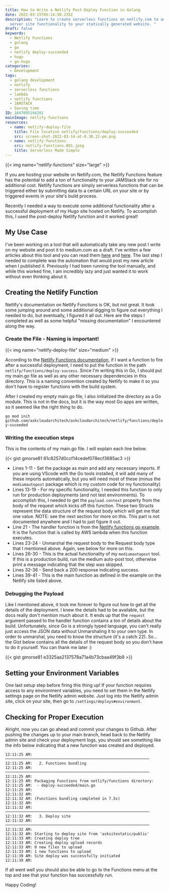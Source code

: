 ```yaml
---
title: How to Write a Netlify Post-Deploy Function in Golang
date: 2022-03-15T05:14:50.235Z
description: "Learn to create serverless functions on netlify.com to add dynamic
  server site functionality to your statically generated website. "
draft: false
keywords:
  - Netlify Functions
  - golang
  - go
  - netlify deploy-succeeded
  - hugo
  - go-hugo
categories:
  - Development
tags:
  - golang development
  - netlify
  - serverless functions
  - lambda
  - netlify functions
  - JAMSTACK
  - Saving time
ID: 1647095194201
mainImage: netlify-functions
resources:
  - name: netlify-deploy-file
    title: File location netlify/functions/deploy-succeeded
    src: screen-shot-2022-03-14-at-8.38.22-pm.png
  - name: netlify-functions
    src: netlify-functions.001.jpeg
    title: Serverless Made Simple
---
```

{{< img name="netlify-functions" size="large" >}}

If you are hosting your website on Netlify.com, the Netlify Functions feature has the potential to add a ton of functionality to your JAMStack site for no additional cost. Netlify functions are simply serverless functions that can be triggered either by submitting data to a certain URL on your site or by triggered events in your site's build process. 

Recently I needed a way to execute some additional functionality after a successful deployment of my Hugo site hosted on Netlify. To accomplish this, I used the post-deploy Netlify function and it worked great!

## My Use Case

I've been working on a tool that will automatically take any new post I write on my website and post it to medium.com as a draft. I've written a few articles about this tool and you can read them [here](https://blog.devgenius.io/introducing-medium-auto-post-syndicate-your-hugo-content-to-medium-com-3fd760ce09) and [here](https://blog.devgenius.io/auto-generate-a-medium-com-rest-api-payload-to-syndicate-posts-with-hugo-fce630cced67). The last step I needed to complete was the automation that would post my new article when I published it. Previously I had been running the tool manually, and while this worked fine, I am incredibly lazy and just wanted it to work without even thinking about it. 

## Creating the Netlify Function

Netlify's documentation on Netlify Functions is OK, but not great. It took some jumping around and some additional digging to figure out everything I needed to do, but eventually, I figured it all out. Here are the steps I completed as well as some helpful "missing documentation" I encountered along the way. 

### Create the File - Naming is important!

{{< img name="netlify-deploy-file" size="medium" >}}

According to the [Netlify Functions documentation](https://docs.netlify.com/functions/trigger-on-events/), if I want a function to fire after a successful deployment, I need to put the function in the path `netlify/functions/deploy-success`.  Since I'm writing this in Go, I should put my main.go file as well as any other necessary dependencies in this directory. This is a naming convention created by Netlify to make it so you don't have to register functions with the build system. 

After I created my empty main.go file, I also initialized the directory as a Go module. This is not in the docs, but it is the way most Go apps are written, so it seemed like the right thing to do. 

`go mod init github.com/askcloudarchitech/askcloudarchitech/netlify/functions/deploy-suceeded`

### Writing the execution steps

This is the contents of my main.go file. I will explain each line below. 

{{< gist gmorse81 61c8257d0ccf14cedef078ecf3685ac3 >}}

* Lines 1-11 - Set the package as main and add any necessary imports. If you are using VScode with the Go tools installed, it will add many of these imports automatically, but you will need most of these (minus the `mediumautopost` package which is my custom code for my functionality)
* Lines 13-19 - For my specific functionality, I needed this function to only run for production deployments (and not test environments). To accomplish this, I needed to get the `payload.context` property from the body of the request which kicks off this function. These two Structs represent the data structure of the request body which will get me that one value. NOTE: see the next section for more on this. This part is not documented anywhere and I had to just figure it out. 
* Line 21 - The handler function is from the [Netlify functions go example](https://docs.netlify.com/functions/build-with-go/#synchronous-function-format). It is the function that is called by AWS lambda when this function executes. 
* Lines 23-24 - Unmarshal the request body to the Request body type that I mentioned above. Again, see below for more on this.
* Lines 26-30 - This is the actual functionality of my `mediumautopost` tool. If this is a production build, run the medium auto-post tool, otherwise print a message indicating that the step was skipped.
* Lines 32-36 - Send back a 200 response indicating success.
* Lines 39-41 - This is the main function as defined in the example on the Netlify site listed above. 

### Debugging the Payload

Like I mentioned above, it took me forever to figure out how to get all the details of the deployment. I knew the details had to be available, but the docs really don't mention much about it. It ends up that the `request` argument passed to the handler function contains a ton of details about the build. Unfortunately, since Go is a strongly typed language, you can't really just access the JSON data without Unmarshaling it to your own type. In order to unmarshal, you need to know the structure (it's a catch 22). So... the Gist below contains all the details of the request body so you don't have to do it yourself. You can thank me later :)

{{< gist gmorse81 e3325aa2137578a71a4b73cbaa49f3b9 >}}

## Setting your Environment Variables

One last setup step before firing this thing up! If your function requires access to any environment variables, you need to set them in the Netlify settings page on the Netlify admin website. Just log into the Netlify admin site, click on your site, then go to `/settings/deploys#environment`.

## Checking for Proper Execution

Alright, now you can go ahead and commit your changes to Github. After pushing the changes up to your main branch, head back to the Netlify admin site and check your deployment logs, you should see something like the info below indicating that a new function was created and deployed. 

```
12:11:25 AM: ────────────────────────────────────────────────────────────────
12:11:25 AM:   2. Functions bundling                                         
12:11:25 AM: ────────────────────────────────────────────────────────────────
12:11:25 AM: ​
12:11:25 AM: Packaging Functions from netlify/functions directory:
12:11:25 AM:  - deploy-succeeded/main.go
12:11:25 AM: ​
12:11:32 AM: ​
12:11:32 AM: (Functions bundling completed in 7.5s)
12:11:32 AM: ​
12:11:32 AM: ────────────────────────────────────────────────────────────────
12:11:32 AM:   3. Deploy site                                                
12:11:32 AM: ────────────────────────────────────────────────────────────────
12:11:32 AM: ​
12:11:32 AM: Starting to deploy site from 'asksitestatic/public'
12:11:33 AM: Creating deploy tree 
12:11:33 AM: Creating deploy upload records
12:11:33 AM: 0 new files to upload
12:11:33 AM: 1 new functions to upload
12:11:39 AM: Site deploy was successfully initiated
12:11:39 AM: ​
```

If all went well you should also be able to go to the Functions menu at the top and see that your function has successfully run. 

Happy Coding!